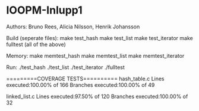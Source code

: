 # IOOPM-Inlupp1

Authors: Bruno Rees, Alicia Nilsson, Henrik Johansson

Build (seperate files):
make test_hash
make test_list
make test_iterator
make fulltest (all of the above)

Memory:
make memtest_hash
make memtest_list
make memtest_iterator

Run:
./test_hash
./test_list
./test_iterator
./fulltest


=========COVERAGE TESTS==========
hash_table.c
Lines executed:100.00% of 166
Branches executed:100.00% of 49

linked_list.c
Lines executed:97.50% of 120
Branches executed:100.00% of 32
